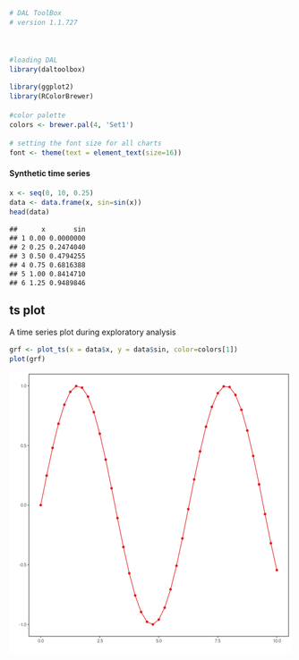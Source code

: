
```r
# DAL ToolBox
# version 1.1.727



#loading DAL
library(daltoolbox) 
```


```r
library(ggplot2)
library(RColorBrewer)

#color palette
colors <- brewer.pal(4, 'Set1')

# setting the font size for all charts
font <- theme(text = element_text(size=16))
```

#### Synthetic time series


```r
x <- seq(0, 10, 0.25)
data <- data.frame(x, sin=sin(x))
head(data)
```

```
##      x       sin
## 1 0.00 0.0000000
## 2 0.25 0.2474040
## 3 0.50 0.4794255
## 4 0.75 0.6816388
## 5 1.00 0.8414710
## 6 1.25 0.9489846
```

## ts plot

A time series plot during exploratory analysis


```r
grf <- plot_ts(x = data$x, y = data$sin, color=colors[1])
plot(grf)
```

![plot of chunk unnamed-chunk-4](fig/grf_ts/unnamed-chunk-4-1.png)


